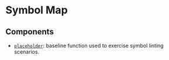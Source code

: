 # Symbol Map

## Components

- [`placeholder`](../src/component.ts): baseline function used to exercise symbol linting scenarios.
